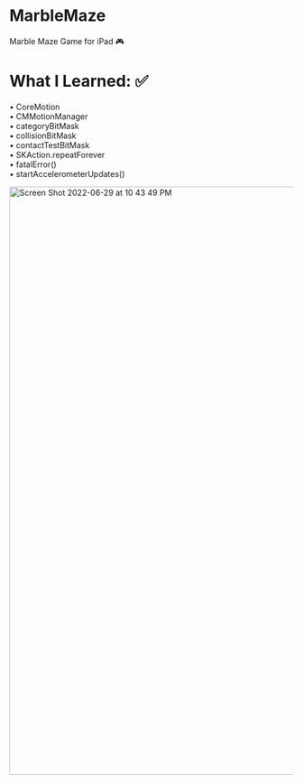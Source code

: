 # MarbleMaze
Marble Maze Game for iPad 🎮

# What I Learned: ✅
• CoreMotion \
• CMMotionManager \
• categoryBitMask \
• collisionBitMask \
• contactTestBitMask \
• SKAction.repeatForever \
• fatalError() \
• startAccelerometerUpdates()

<img width="1042" alt="Screen Shot 2022-06-29 at 10 43 49 PM" src="https://user-images.githubusercontent.com/78992253/176601525-f079b40d-0dc6-450f-bf62-a108a255d663.png">
